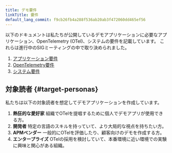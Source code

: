 ```yaml
---
title: デモ要件
linkTitle: 要件
default_lang_commit: f9cb26fb4a288f536ab20ab3f472060dd465ef56
---
```


以下のドキュメントは私たちが公開しているデモアプリケーションに必要なアプリケーション、OpenTelemetry (OTel)、システムの要件を記載しています。
これらは進行中のSIGミーティングの中で取り決められました。

1. [アプリケーション要件](application/)
2. [OpenTelemetry要件](opentelemetry/)
3. [システム要件](system/)

## 対象読者 {#target-personas}

私たちは以下の対象読者を想定してデモアプリケーションを作成しています。

1. **熱狂的な愛好家** 組織でOTelを提唱するために個人でデモアプリが使用できる方。
2. **開発者** 特定の言語のスキルを持っていて、より大局的な視点を持ちたい方。
3. **APMベンダー** 一般的にOTelを評価したり、顧客向けのデモを作成する方。
4. **エンタープライズ** OTelの採用を検討していて、本番環境に近い環境での実験に興味と関心がある組織。
